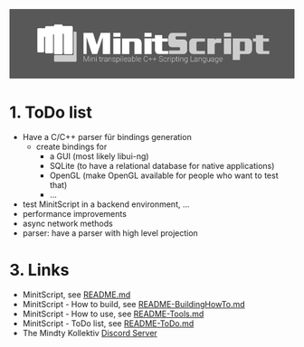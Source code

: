 ![LOGO](https://raw.githubusercontent.com/Mindty-Kollektiv/minitscript/master/resources/github/minitscript-logo.png)

# 1. ToDo list
- Have a C/C++ parser für bindings generation
  - create bindings for
    - a GUI (most likely libui-ng)
    - SQLite (to have a relational database for native applications)
    - OpenGL (make OpenGL available for people who want to test that)
    - ...
- test MinitScript in a backend environment, ...
- performance improvements
- async network methods
- parser: have a parser with high level projection

# 3. Links

- MinitScript, see [README.md](./README.md)
- MinitScript - How to build, see [README-BuildingHowTo.md](./README-BuildingHowTo.md)
- MinitScript - How to use, see [README-Tools.md](./README-Tools.md)
- MinitScript - ToDo list, see [README-ToDo.md](./README-ToDo.md)
- The Mindty Kollektiv [Discord Server](https://discord.gg/Na4ACaFD)
